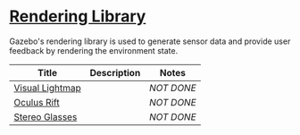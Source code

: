 # [Rendering Library][1]

Gazebo's rendering library is used to generate sensor data and provide user feedback by rendering the environment state.

|Title|Description|Notes|
|----|----|----|
|[Visual Lightmap][2]||*NOT DONE*|
|[Oculus Rift][3]||*NOT DONE*|
|[Stereo Glasses][4]||*NOT DONE*|

[1]: http://gazebosim.org/tutorials?cat=rendering
[2]: ../gazebo_notes/.md
[3]: ../gazebo_notes/.md
[4]: ../gazebo_notes/.md
